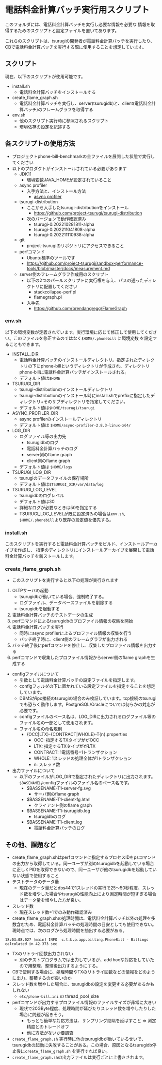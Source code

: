 # 電話料金計算バッチ実行用スクリプト

このフォルダには、電話料金計算バッチを実行し必要な情報を必要な
情報を取得するためのスクリプトと設定ファイルを置いてあります。

これらのスクリプトは、tsurugiの開発者が電話料金計算バッチを実行したり、
CBで電話料金計算バッチを実行する際に使用することを想定しています。


## スクリプト

現在、以下のスクリプトが使用可能です。
* install.sh
  * 電話料金計算バッチをインストールする
* create_flame_graph.sh
  * 電話料金計算バッチを実行し、server(tsurugidb)と、client(電話料金計算バッチ)のフレームグラフを取得する
* env.sh
  * 他のスクリプト実行時に参照されるスクリプト
  * 環境依存の設定を記述する

## 各スクリプトの使用方法

* プロジェクトphone-bill-benchmarkの全ファイルを展開した状態で実行してください
* 以下のプロダクトがインストールされている必要があります
  * JDK11
    * 環境変数JAVA_HOMEが設定されていること
  * async profiler
    * 入手方法と、インストール方法
      * [async profiler](https://github.com/jvm-profiling-tools/async-profiler)
  * tsurugi-distribution
    * ここから入手したtsurugi-distributionをインストール
      * https://github.com/project-tsurugi/tsurugi-distribution
    * 次のバージョンで動作確認済み
      * tsurugi-0.202210281811-alpha
      * tsurugi-0.202211041808-alpha
      * tsurugi-0.202211110938-alpha
  * git
    * project-tsurugiのリポジトリにアクセスできること
  * perfコマンド
    * Ubuntu標準のツールです
    * https://github.com/project-tsurugi/sandbox-performance-tools/blob/master/docs/measurement.md
  * server側のフレームグラフ作成用のスクリプト
    * 以下の2つのパールスクリプトに実行権を与え、パスの通ったディレクトリに配置してください
      * stackcollapse-perf.pl
      * flamegraph.pl
    * 入手先
      * https://github.com/brendangregg/FlameGraph

### env.sh

以下の環境変数が定義されています。実行環境に応じて修正して使用してください。このファイルを修正するのではなく`$HOME/.phonebill` に環境変数
を設定することもできます。

* INSTALL_DIR
  * 電話料金計算バッチのインストールディレクトリ。指定されたディレクトリの下にphone-billというディレクトリが作成され、ディレクトリphone-billに電話料金計算バッチがインストールされる。
  * デフォルト値は`$HOME`
* TSURUGI_DIR
  * tsurugi-distributionのインストールディレクトリ
  * tsurugi-distributionのインストール時にinstall.shでprefixに指定したディレクトリ+そのサブディレクトリを指定してください。
  * デフォルト値は`$HOME/tsurugi/tsurugi`
* ASYNC_PROFILER_DIR
  * async profilerのインストールディレクトリ
  * デフォルト値は `$HOME/async-profiler-2.8.3-linux-x64/`
* LOG_DIR
  * ログファイル等の出力先
    * tsurugidbのログ
    * 電話料金計算バッチのログ
    * server側のflame graph
    * client側のflame graph
  * デフォルト値は `$HOME/logs`
* TSURUGI_LOG_DIR
  * tsurugiのデータファイルの保存場所
  * デフォルト値は`$TSURUGI_DIR/var/data/log`
* TSURUGI_LOG_LEVEL
  * tsurugidbのログレベル
  * デフォルト値は30
  * 詳細なログが必要なときは50を指定する
  * TSURUGI_LOG_LEVELが既に設定済みの場合は`env.sh`, `$HOME/.phonebill`より既存の設定値を優先する。

### install.sh

このスクリプトを実行すると電話料金計算バッチをビルド、インストールアーカイブを作成し、
指定のディレクトリにインストールアーカイブを展開して電話料金計算バッチを新ストールします。

### create_flame_graph.sh

* このスクリプトを実行すると以下の処理が実行されます

1. OLTPサーバの起動
    * tsurugidbが動いている場合、強制終了する。
    * ログファイル、データベースファイルを削除する
    * tsurugidbを起動する
1. 電話料金計算バッチのテストデータの生成
1. perfコマンドによるtsurugidbのプロファイル情報の収集を開始
1. 電話料金計算バッチを実行
    * 同時にasync profilerによるプロファイル情報の収集を行う
    * バッチ終了時に、client側のフレームグラフが出力される
1. バッチ終了後にperfコマンドを停止し、収集したプロファイル情報を出力する
1. perfコマンドで収集したプロファイル情報からserver側のflame graphを生成する

* configファイルについて
  * 引数として電話料金計算バッチの設定ファイルを指定します。
  * configフォルダの下に置かれている設定ファイルを指定することを想定しています。
  * DBMSがipc接続のtsurugiの場合のみ検証しています。tcp接続のtsurugiでも恐らく動作します。PostgreSQL/Oracleについては何らかの対応が必要です。
  * configファイルのベース名は、LOG_DIRに出力されるログファイル等のファイル名の一部として使用されます。
  * ファイル名の命名規則
    * {OCC|LTX}-{CONTRACT|WHOLE}-T{n}.properties
      * OCC: 指定するTXタイプががOCC
      * LTX: 指定するTXタイプががLTX
      * CONTRACT: 1電話番号=1トランザクション
      * WHOLE: 1スレッドの処理全体が1トランザクション
      * n: スレッド数
* 出力ファイルについて
  * 以下のファイルがLOG_DIRで指定されたディレクトリに出力されます。`$BASENAME`はconfigファイルのファイル名のベース名です。
    * $BASSENAME-T1-server-fg.svg
      * サーバ側のflame graph
    * $BASSENAME-T1-client-fg.html
      * クライアント側のflame graph
    * $BASSENAME-T1-tsurugidb.log
      * tsurugidbのログ
    * $BASSENAME-T1-client.log
      * 電話料金計算バッチのログ
  
## その他、課題など

* create_flame_graph.shはperfコマンドに指定するプロセスIDをpsコマンドの出力から取得している。同一ユーザが別のtsurugidbを起動している場合に正しくPIDを取得できないので、同一ユーザが他のtsurugidbを起動していない状態で使用すること
* テストデータのデータ量
  * 現在のデータ量だとdbs44で1スレッドの実行で25～50秒程度、スレッド数を増やした場合やtsurugiの性能向上により測定時間が短すぎる場合はデータ量を増やした方が良い。
* スレッド数
  * 現在スレッド数=1でのみ動作確認済み
* create_flame_graph.shの処理時間は、電話料金計算バッチ以外の処理を多数含むため、電話料金計算バッチの処理時間の目安としても使用できない。現時点では、次のログから処理時間を抽出する必要がある。
```
18:03:08.027 [main] INFO  c.t.b.p.app.billing.PhoneBill - Billings calculated in 42.373 sec 
```
* TXのリトライ回数出力されない
  * 別のテストプログラムでは出力しているが、add hocな対応をしていたので用整理、整理後出力するようにする。
* CBで使用する場合に、処理時間やTXのリトライ回数などの情報をどのように出力、蓄積するのが良いのか
* スレッド数を増やした場合に、tsurugidbの設定を変更する必要があるかもしれない
  * `etc/phone-bill.ini` の thread_pool_size
* perfコマンドが出力するプロファイル情報のファイルサイズが非常に大きい
  * 現状で20GByte程度、処理時間が延びたりスレッド数を増やしたりした場合に問題が起きそう。
    * もっとも簡単な対応方法は、サンプリング間隔を延ばすこと => 測定精度とのトレードオフ
    * 他に方法がないか要調査
* `create_flame_graph.sh` 実行時に他のtsurugidbが動いているせいで、tsurugidbの起動に失敗することがある。この場合、原因となるtsurugidb停止後に`create_flame_graph.sh` を実行すれば良い。
* `create_flame_graph.sh`の出力ファイルは実行ごとに上書きされます。
